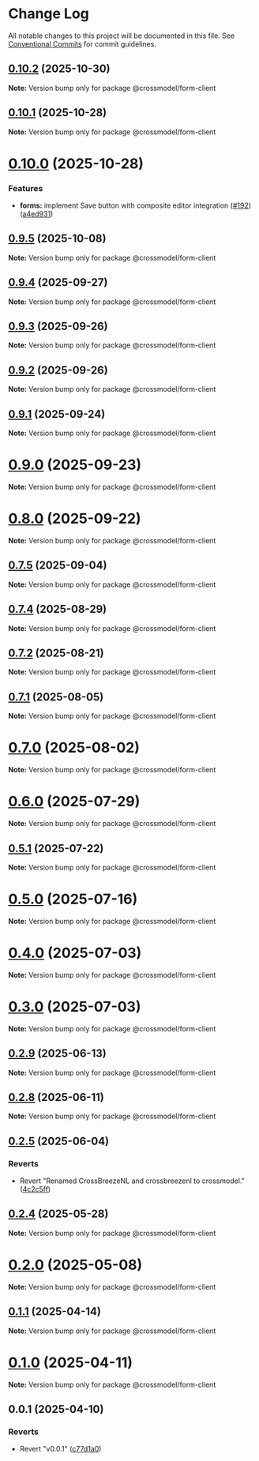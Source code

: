 # Change Log

All notable changes to this project will be documented in this file.
See [Conventional Commits](https://conventionalcommits.org) for commit guidelines.

## [0.10.2](https://github.com/crossmodel/crossmodel-core/compare/v0.10.1...v0.10.2) (2025-10-30)

**Note:** Version bump only for package @crossmodel/form-client





## [0.10.1](https://github.com/crossmodel/crossmodel-core/compare/v0.10.0...v0.10.1) (2025-10-28)

**Note:** Version bump only for package @crossmodel/form-client





# [0.10.0](https://github.com/crossmodel/crossmodel-core/compare/v0.9.5...v0.10.0) (2025-10-28)


### Features

* **forms:** implement Save button with composite editor integration ([#192](https://github.com/crossmodel/crossmodel-core/issues/192)) ([a4ed931](https://github.com/crossmodel/crossmodel-core/commit/a4ed931dc20ead1349041eb3cdc96a6d36b76ac8))





## [0.9.5](https://github.com/crossmodel/crossmodel-core/compare/v0.9.4...v0.9.5) (2025-10-08)

**Note:** Version bump only for package @crossmodel/form-client





## [0.9.4](https://github.com/crossmodel/crossmodel-core/compare/v0.9.3...v0.9.4) (2025-09-27)

**Note:** Version bump only for package @crossmodel/form-client





## [0.9.3](https://github.com/crossmodel/crossmodel-core/compare/v0.9.2...v0.9.3) (2025-09-26)

**Note:** Version bump only for package @crossmodel/form-client





## [0.9.2](https://github.com/crossmodel/crossmodel-core/compare/v0.9.1...v0.9.2) (2025-09-26)

**Note:** Version bump only for package @crossmodel/form-client





## [0.9.1](https://github.com/crossmodel/crossmodel-core/compare/v0.9.0...v0.9.1) (2025-09-24)

**Note:** Version bump only for package @crossmodel/form-client





# [0.9.0](https://github.com/crossmodel/crossmodel-core/compare/v0.8.0...v0.9.0) (2025-09-23)

**Note:** Version bump only for package @crossmodel/form-client





# [0.8.0](https://github.com/crossmodel/crossmodel-core/compare/v0.7.5...v0.8.0) (2025-09-22)

**Note:** Version bump only for package @crossmodel/form-client





## [0.7.5](https://github.com/crossmodel/crossmodel-core/compare/v0.7.4...v0.7.5) (2025-09-04)

**Note:** Version bump only for package @crossmodel/form-client





## [0.7.4](https://github.com/crossmodel/crossmodel-core/compare/v0.7.3...v0.7.4) (2025-08-29)

**Note:** Version bump only for package @crossmodel/form-client





## [0.7.2](https://github.com/crossmodel/crossmodel-core/compare/v0.7.1...v0.7.2) (2025-08-21)

**Note:** Version bump only for package @crossmodel/form-client





## [0.7.1](https://github.com/crossmodel/crossmodel-core/compare/v0.7.0...v0.7.1) (2025-08-05)

**Note:** Version bump only for package @crossmodel/form-client





# [0.7.0](https://github.com/crossmodel/crossmodel-core/compare/v0.6.0...v0.7.0) (2025-08-02)

**Note:** Version bump only for package @crossmodel/form-client





# [0.6.0](https://github.com/crossmodel/crossmodel-core/compare/v0.5.2...v0.6.0) (2025-07-29)

**Note:** Version bump only for package @crossmodel/form-client





## [0.5.1](https://github.com/crossmodel/crossmodel-core/compare/v0.5.0...v0.5.1) (2025-07-22)

**Note:** Version bump only for package @crossmodel/form-client





# [0.5.0](https://github.com/crossmodel/crossmodel-core/compare/v0.4.0...v0.5.0) (2025-07-16)

**Note:** Version bump only for package @crossmodel/form-client





# [0.4.0](https://github.com/crossmodel/crossmodel-core/compare/v0.3.0...v0.4.0) (2025-07-03)

**Note:** Version bump only for package @crossmodel/form-client





# [0.3.0](https://github.com/crossmodel/crossmodel-core/compare/v0.2.9...v0.3.0) (2025-07-03)

**Note:** Version bump only for package @crossmodel/form-client





## [0.2.9](https://github.com/crossmodel/crossmodel-core/compare/v0.2.8...v0.2.9) (2025-06-13)

**Note:** Version bump only for package @crossmodel/form-client





## [0.2.8](https://github.com/crossmodel/crossmodel-core/compare/v0.2.7...v0.2.8) (2025-06-11)

**Note:** Version bump only for package @crossmodel/form-client





## [0.2.5](https://github.com/crossmodel/crossmodel-core/compare/v0.2.4...v0.2.5) (2025-06-04)


### Reverts

* Revert "Renamed CrossBreezeNL and crossbreezenl to crossmodel." ([4c2c5ff](https://github.com/crossmodel/crossmodel-core/commit/4c2c5fff0b521d34f6660a59ef03eec4d8eab3bc))





## [0.2.4](https://github.com/crossmodel/crossmodel-core/compare/v0.2.3...v0.2.4) (2025-05-28)

**Note:** Version bump only for package @crossmodel/form-client

# [0.2.0](https://github.com/crossmodel/crossmodel-core/compare/v0.1.1...v0.2.0) (2025-05-08)

**Note:** Version bump only for package @crossmodel/form-client

## [0.1.1](https://github.com/crossmodel/crossmodel-core/compare/v0.1.0...v0.1.1) (2025-04-14)

**Note:** Version bump only for package @crossmodel/form-client

# [0.1.0](https://github.com/crossmodel/crossmodel-core/compare/v0.0.1...v0.1.0) (2025-04-11)

**Note:** Version bump only for package @crossmodel/form-client

## 0.0.1 (2025-04-10)

### Reverts

-  Revert "v0.0.1" ([c77d1a0](https://github.com/crossmodel/crossmodel-core/commit/c77d1a06fb83af8f95ae36e11c5d545bcd7a006b))
